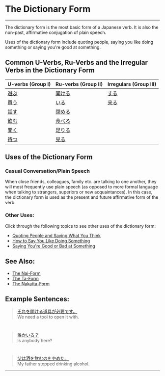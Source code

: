 # The Dictionary Form
 ---
The dictionary form is the most basic form of a Japanese verb. It is also the non-past, affirmative conjugation of plain speech.

Uses of the dictionary form include quoting people, saying you like doing something or saying you're good at something. 

## Common U-Verbs, Ru-Verbs and the Irregular Verbs in the Dictionary Form
|U-verbs (Group I)|Ru-verbs (Group II)|Irregulars (Group III)|
|:---|:---|:---|
| [遊ぶ]() | [開ける]() | [する](1157170) |
| [買う]() | [いる](1577980)| [来る]() |
| [話す]() | [閉める]() | |
| [飲む]() | [食べる]() | |
| [聞く]() | [足りる]() | |
| [待つ]() | [見る]() | |

## Uses of the Dictionary Form

### Casual Conversation/Plain Speech
When close friends, colleagues, family etc. are talking to one another, they will most frequently use plain speech (as opposed to more formal language when talking to strangers, superiors or new acquaintances). In this case, the dictionary form is used as the present and future affirmative form of the verb.

### Other Uses: 
Click through the following topics to see other uses of the dictionary form:

* [Quoting People and Saying What You Think](quoting-people-saying-what-you-think)
* [How to Say You Like Doing Something](like-activity-no-ga-suki)
* [Saying You're Good or Bad at Something](saying-youre-skilled-at-something)

## See Also:
* [The Nai-Form](verb-shortformpresentnegative)
* [The Ta-Form](verb-shortformpastaffirmative)
* [The Nakatta-Form](verb-shortformpastnegative)

## Example Sentences:
> [それを開ける道具が必要です。]()  
> We need a tool to open it with.
  
#
 
> [誰かいる？]()  
> Is anybody here?
  
#
 
> [父は酒を飲むのをやめた。]()  
> My father stopped drinking alcohol.

 ---

